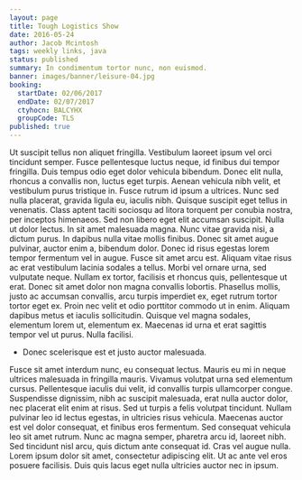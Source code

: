 ```yaml
---
layout: page
title: Tough Logistics Show
date: 2016-05-24
author: Jacob Mcintosh
tags: weekly links, java
status: published
summary: In condimentum tortor nunc, non euismod.
banner: images/banner/leisure-04.jpg
booking:
  startDate: 02/06/2017
  endDate: 02/07/2017
  ctyhocn: BALCYHX
  groupCode: TLS
published: true
---
```

Ut suscipit tellus non aliquet fringilla. Vestibulum laoreet ipsum vel orci tincidunt semper. Fusce pellentesque luctus neque, id finibus dui tempor fringilla. Duis tempus odio eget dolor vehicula bibendum. Donec elit nulla, rhoncus a convallis non, luctus eget turpis. Aenean vehicula nibh velit, et vestibulum purus tristique in. Fusce rutrum id ipsum a ultrices. Nunc sed nulla placerat, gravida ligula eu, iaculis nibh. Quisque suscipit eget tellus in venenatis. Class aptent taciti sociosqu ad litora torquent per conubia nostra, per inceptos himenaeos. Sed non libero eget elit accumsan suscipit. Nulla ut dolor lectus. In sit amet malesuada magna. Nunc vitae gravida nisi, a dictum purus. In dapibus nulla vitae mollis finibus. Donec sit amet augue pulvinar, auctor enim a, bibendum dolor.
Donec id risus egestas lorem tempor fermentum vel in augue. Fusce sit amet arcu est. Aliquam vitae risus ac erat vestibulum lacinia sodales a tellus. Morbi vel ornare urna, sed vulputate neque. Nullam ex tortor, facilisis et rhoncus quis, pellentesque ut erat. Donec sit amet dolor non magna convallis lobortis. Phasellus mollis, justo ac accumsan convallis, arcu turpis imperdiet ex, eget rutrum tortor tortor eget ex. Proin nec velit et odio porttitor commodo ut in enim. Aliquam dapibus metus et iaculis sollicitudin. Quisque vel magna sodales, elementum lorem ut, elementum ex. Maecenas id urna et erat sagittis tempor vel ut purus. Nulla facilisi.

* Donec scelerisque est et justo auctor malesuada.

Fusce sit amet interdum nunc, eu consequat lectus. Mauris eu mi in neque ultrices malesuada in fringilla mauris. Vivamus volutpat urna sed elementum cursus. Pellentesque iaculis dui velit, id convallis turpis ullamcorper congue. Suspendisse dignissim, nibh ac suscipit malesuada, erat nulla auctor dolor, nec placerat elit enim at risus. Sed ut turpis a felis volutpat tincidunt. Nullam pulvinar leo id lectus egestas, in ultricies risus vehicula.
Maecenas auctor est vel dolor consequat, et finibus eros fermentum. Sed consequat vehicula leo sit amet rutrum. Nunc ac magna semper, pharetra arcu id, laoreet nibh. Sed tincidunt nisl arcu, quis dictum ante consequat id. Cras vel augue nulla. Lorem ipsum dolor sit amet, consectetur adipiscing elit. Ut ac ante vel eros posuere facilisis. Duis quis lacus eget nulla ultricies auctor nec in ipsum.
